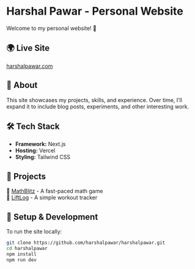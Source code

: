 # Harshal Pawar - Personal Website

Welcome to my personal website! 🚀

## 🌍 Live Site
[harshalpawar.com](https://harshalpawar.com) 

## 📌 About  
This site showcases my projects, skills, and experience. Over time, I’ll expand it to include blog posts, experiments, and other interesting work.

## 🛠️ Tech Stack  
- **Framework:** Next.js  
- **Hosting:** Vercel  
- **Styling:** Tailwind CSS  

## 📂 Projects  
🔹 [MathBlitz](https://mathblitz.harshalpawar.com) - A fast-paced math game  
🔹 [LiftLog](https://liftlog.harshalpawar.com) - A simple workout tracker  

## 🚀 Setup & Development  
To run the site locally:  
```sh
git clone https://github.com/harshalpawar/harshalpawar.git  
cd harshalpawar  
npm install  
npm run dev  
